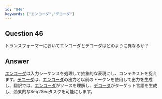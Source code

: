 ```yaml
---
id: "Q46"
keywords: ["エンコーダ","デコーダ"]
---
```


## Question 46

トランスフォーマーにおいてエンコーダとデコーダはどのように異なるか？

## Answer

[エンコーダ](../keypoints/エンコーダ.md?context=ai)は入力シーケンスを処理して抽象的な表現にし、コンテキストを捉えます。[デコーダ](../keypoints/デコーダ.md?context=ai)は、[エンコーダ](../keypoints/エンコーダ.md?context=ai)の出力と以前のトークンを使用して出力を生成し、翻訳では、[エンコーダ](../keypoints/エンコーダ.md?context=ai)がソースを理解し、[デコーダ](../keypoints/デコーダ.md?context=ai)がターゲット言語を生成し、効果的なSeq2Seqタスクを可能にします。
